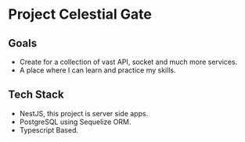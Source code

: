 # Project Celestial Gate

## Goals

- Create for a collection of vast API, socket and much more services.
- A place where I can learn and practice my skills.

## Tech Stack

- NestJS, this project is server side apps.
- PostgreSQL using Sequelize ORM.
- Typescript Based.
